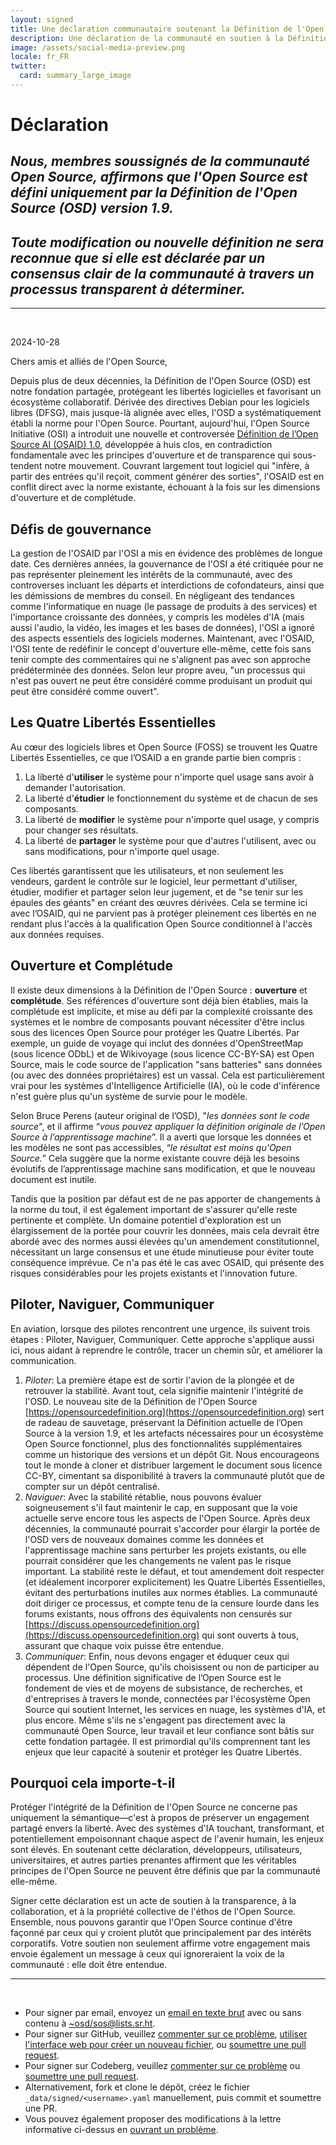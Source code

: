 ```yaml
---
layout: signed
title: Une déclaration communautaire soutenant la Définition de l'Open Source (OSD)
description: Une déclaration de la communauté en soutien à la Définition de l'Open Source (OSD) version 1.9
image: /assets/social-media-preview.png
locale: fr_FR
twitter:
  card: summary_large_image
---
```


# **Déclaration**

## *Nous, membres soussignés de la communauté Open Source, affirmons que l'Open Source est défini uniquement par la Définition de l'Open Source (OSD) version 1.9.*

## *Toute modification ou nouvelle définition ne sera reconnue que si elle est déclarée par un consensus clair de la communauté à travers un processus transparent à déterminer.*

---
<br>

2024-10-28

Chers amis et alliés de l'Open Source,

Depuis plus de deux décennies, la Définition de l'Open Source (OSD) est notre fondation partagée, protégeant les libertés logicielles et favorisant un écosystème collaboratif. Dérivée des directives Debian pour les logiciels libres (DFSG), mais jusque-là alignée avec elles, l'OSD a systématiquement établi la norme pour l'Open Source. Pourtant, aujourd'hui, l'Open Source Initiative (OSI) a introduit une nouvelle et controversée [Définition de l’Open Source AI (OSAID) 1.0](https://opensource.org/ai/open-source-ai-definition), développée à huis clos, en contradiction fondamentale avec les principes d'ouverture et de transparence qui sous-tendent notre mouvement. Couvrant largement tout logiciel qui "infère, à partir des entrées qu'il reçoit, comment générer des sorties", l'OSAID est en conflit direct avec la norme existante, échouant à la fois sur les dimensions d'ouverture et de complétude.

## Défis de gouvernance

La gestion de l'OSAID par l'OSI a mis en évidence des problèmes de longue date. Ces dernières années, la gouvernance de l'OSI a été critiquée pour ne pas représenter pleinement les intérêts de la communauté, avec des controverses incluant les départs et interdictions de cofondateurs, ainsi que les démissions de membres du conseil. En négligeant des tendances comme l'informatique en nuage (le passage de produits à des services) et l'importance croissante des données, y compris les modèles d'IA (mais aussi l'audio, la vidéo, les images et les bases de données), l'OSI a ignoré des aspects essentiels des logiciels modernes. Maintenant, avec l'OSAID, l'OSI tente de redéfinir le concept d'ouverture elle-même, cette fois sans tenir compte des commentaires qui ne s'alignent pas avec son approche prédéterminée des données. Selon leur propre aveu, "un processus qui n'est pas ouvert ne peut être considéré comme produisant un produit qui peut être considéré comme ouvert".

## Les Quatre Libertés Essentielles

Au cœur des logiciels libres et Open Source (FOSS) se trouvent les Quatre Libertés Essentielles, ce que l’OSAID a en grande partie bien compris :

1. La liberté d'**utiliser** le système pour n'importe quel usage sans avoir à demander l'autorisation.
2. La liberté d'**étudier** le fonctionnement du système et de chacun de ses composants.
3. La liberté de **modifier** le système pour n'importe quel usage, y compris pour changer ses résultats.
4. La liberté de **partager** le système pour que d'autres l'utilisent, avec ou sans modifications, pour n'importe quel usage.

Ces libertés garantissent que les utilisateurs, et non seulement les vendeurs, gardent le contrôle sur le logiciel, leur permettant d'utiliser, étudier, modifier et partager selon leur jugement, et de "se tenir sur les épaules des géants" en créant des œuvres dérivées. Cela se termine ici avec l’OSAID, qui ne parvient pas à protéger pleinement ces libertés en ne rendant plus l'accès à la qualification Open Source conditionnel à l'accès aux données requises.

## Ouverture et Complétude

Il existe deux dimensions à la Définition de l'Open Source : **ouverture** et **complétude**. Ses références d'ouverture sont déjà bien établies, mais la complétude est implicite, et mise au défi par la complexité croissante des systèmes et le nombre de composants pouvant nécessiter d'être inclus sous des licences Open Source pour protéger les Quatre Libertés. Par exemple, un guide de voyage qui inclut des données d'OpenStreetMap (sous licence ODbL) et de Wikivoyage (sous licence CC-BY-SA) est Open Source, mais le code source de l'application "sans batteries" sans données (ou avec des données propriétaires) est un vassal. Cela est particulièrement vrai pour les systèmes d'Intelligence Artificielle (IA), où le code d'inférence n'est guère plus qu'un système de survie pour le modèle.

Selon Bruce Perens (auteur original de l’OSD), "*les données sont le code source*", et il affirme “*vous pouvez appliquer la définition originale de l’Open Source à l’apprentissage machine*”. Il a averti que lorsque les données et les modèles ne sont pas accessibles, “*le résultat est moins qu'Open Source.*” Cela suggère que la norme existante couvre déjà les besoins évolutifs de l’apprentissage machine sans modification, et que le nouveau document est inutile.

Tandis que la position par défaut est de ne pas apporter de changements à la norme du tout, il est également important de s'assurer qu'elle reste pertinente et complète. Un domaine potentiel d'exploration est un élargissement de la portée pour couvrir les données, mais cela devrait être abordé avec des normes aussi élevées qu'un amendement constitutionnel, nécessitant un large consensus et une étude minutieuse pour éviter toute conséquence imprévue. Ce n'a pas été le cas avec OSAID, qui présente des risques considérables pour les projets existants et l'innovation future.

## Piloter, Naviguer, Communiquer

En aviation, lorsque des pilotes rencontrent une urgence, ils suivent trois étapes : Piloter, Naviguer, Communiquer. Cette approche s'applique aussi ici, nous aidant à reprendre le contrôle, tracer un chemin sûr, et améliorer la communication.

1. *Piloter*: La première étape est de sortir l'avion de la plongée et de retrouver la stabilité. Avant tout, cela signifie maintenir l'intégrité de l'OSD. Le nouveau site de la Définition de l'Open Source [https://opensourcedefinition.org](https://opensourcedefinition.org) sert de radeau de sauvetage, préservant la Définition actuelle de l’Open Source à la version 1.9, et les artefacts nécessaires pour un écosystème Open Source fonctionnel, plus des fonctionnalités supplémentaires comme un historique des versions et un dépôt Git. Nous encourageons tout le monde à cloner et distribuer largement le document sous licence CC-BY, cimentant sa disponibilité à travers la communauté plutôt que de compter sur un dépôt centralisé.
2. *Naviguer*: Avec la stabilité rétablie, nous pouvons évaluer soigneusement s'il faut maintenir le cap, en supposant que la voie actuelle serve encore tous les aspects de l'Open Source. Après deux décennies, la communauté pourrait s'accorder pour élargir la portée de l'OSD vers de nouveaux domaines comme les données et l'apprentissage machine sans perturber les projets existants, ou elle pourrait considérer que les changements ne valent pas le risque important. La stabilité reste le défaut, et tout amendement doit respecter (et idéalement incorporer explicitement) les Quatre Libertés Essentielles, évitant des perturbations inutiles aux normes établies. La communauté doit diriger ce processus, et compte tenu de la censure lourde dans les forums existants, nous offrons des équivalents non censurés sur [https://discuss.opensourcedefinition.org](https://discuss.opensourcedefinition.org) qui sont ouverts à tous, assurant que chaque voix puisse être entendue.
3. *Communiquer*: Enfin, nous devons engager et éduquer ceux qui dépendent de l'Open Source, qu'ils choisissent ou non de participer au processus. Une définition significative de l’Open Source est le fondement de vies et de moyens de subsistance, de recherches, et d'entreprises à travers le monde, connectées par l'écosystème Open Source qui soutient Internet, les services en nuage, les systèmes d'IA, et plus encore. Même s'ils ne s'engagent pas directement avec la communauté Open Source, leur travail et leur confiance sont bâtis sur cette fondation partagée. Il est primordial qu'ils comprennent tant les enjeux que leur capacité à soutenir et protéger les Quatre Libertés.

## Pourquoi cela importe-t-il

Protéger l'intégrité de la Définition de l'Open Source ne concerne pas uniquement la sémantique—c'est à propos de préserver un engagement partagé envers la liberté. Avec des systèmes d'IA touchant, transformant, et potentiellement empoisonnant chaque aspect de l'avenir humain, les enjeux sont élevés. En soutenant cette déclaration, développeurs, utilisateurs, universitaires, et autres parties prenantes affirment que les véritables principes de l'Open Source ne peuvent être définis que par la communauté elle-même.

Signer cette déclaration est un acte de soutien à la transparence, à la collaboration, et à la propriété collective de l'éthos de l'Open Source. Ensemble, nous pouvons garantir que l'Open Source continue d'être façonné par ceux qui y croient plutôt que principalement par des intérêts corporatifs. Votre soutien non seulement affirme votre engagement mais envoie également un message à ceux qui ignoreraient la voix de la communauté : elle doit être entendue.

---
<br>

- Pour signer par email, envoyez un [email en texte brut](https://useplaintext.email/) avec ou sans contenu à [~osd/sos@lists.sr.ht](mailto:~osd/sos@lists.sr.ht).
- Pour signer sur GitHub, veuillez [commenter sur ce problème](https://github.com/OpenSourceDefinition/SaveOpenSource/issues/1), [utiliser l'interface web pour créer un nouveau fichier](https://github.com/OpenSourceDefinition/SaveOpenSource/new/master/_data/signed), ou [soumettre une pull request](https://github.com/OpenSourceDefinition/SaveOpenSource/pulls).
- Pour signer sur Codeberg, veuillez [commenter sur ce problème](https://codeberg.org/osd/sos/issues/1) ou [soumettre une pull request](https://codeberg.org/osd/sos/pulls).
- Alternativement, fork et clone le dépôt, créez le fichier `_data/signed/<username>.yaml` manuellement, puis commit et soumettre une PR.
- Vous pouvez également proposer des modifications à la lettre informative ci-dessus en [ouvrant un problème](https://codeberg.org/osd/sos/issues).
